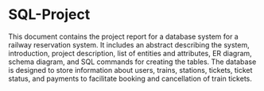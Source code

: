 # SQL-Project

This document contains the project report for a database system for a railway reservation system. It includes an abstract describing the system, introduction, project description, list of entities and attributes, ER diagram, schema diagram, and SQL commands for creating the tables. The database is designed to store information about users, trains, stations, tickets, ticket status, and payments to facilitate booking and cancellation of train tickets.
